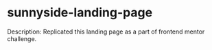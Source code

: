 # sunnyside-landing-page

Description:
Replicated this landing page as a part of frontend mentor challenge.
